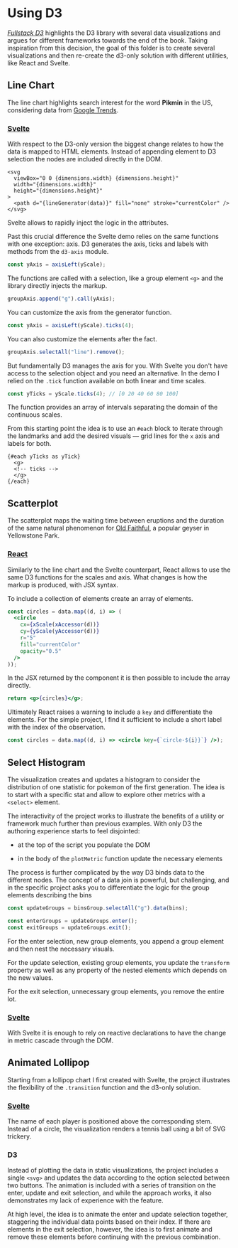 # Using D3

[_Fullstack D3_](https://www.newline.co/fullstack-d3) highlights the D3 library with several data visualizations and argues for different frameworks towards the end of the book. Taking inspiration from this decision, the goal of this folder is to create several visualizations and then re-create the d3-only solution with different utilities, like React and Svelte.

## Line Chart

The line chart highlights search interest for the word **Pikmin** in the US, considering data from [Google Trends](https://trends.google.com/trends/explore?date=2020-01-01%202021-11-04&geo=US&q=pikmin).

### [Svelte](https://svelte.dev/repl/67a634161efd4788871ec3db5cca9181?version=3.44.1)

With respect to the D3-only version the biggest change relates to how the data is mapped to HTML elements. Instead of appending element to D3 selection the nodes are included directly in the DOM.

```svelte
<svg
  viewBox="0 0 {dimensions.width} {dimensions.height}"
  width="{dimensions.width}"
  height="{dimensions.height}"
>
  <path d="{lineGenerator(data)}" fill="none" stroke="currentColor" />
</svg>
```

Svelte allows to rapidly inject the logic in the attributes.

Past this crucial difference the Svelte demo relies on the same functions with one exception: axis. D3 generates the axis, ticks and labels with methods from the `d3-axis` module.

```js
const yAxis = axisLeft(yScale);
```

The functions are called with a selection, like a group element `<g>` and the library directly injects the markup.

```js
groupAxis.append("g").call(yAxis);
```

You can customize the axis from the generator function.

```js
const yAxis = axisLeft(yScale).ticks(4);
```

You can also customize the elements after the fact.

```js
groupAxis.selectAll("line").remove();
```

But fundamentally D3 manages the axis for you. With Svelte you don't have access to the selection object and you need an alternative. In the demo I relied on the `.tick` function available on both linear and time scales.

```js
const yTicks = yScale.ticks(4); // [0 20 40 60 80 100]
```

The function provides an array of intervals separating the domain of the continuous scales.

From this starting point the idea is to use an `#each` block to iterate through the landmarks and add the desired visuals — grid lines for the `x` axis and labels for both.

```svelte
{#each yTicks as yTick}
  <g>
  <!-- ticks -->
  </g>
{/each}
```

## Scatterplot

The scatterplot maps the waiting time between eruptions and the duration of the same natural phenomenon for [Old Faithful](https://en.wikipedia.org/wiki/Old_Faithful), a popular geyser in Yellowstone Park.

### [React](https://codesandbox.io/s/old-faithful-eruptions-8cuke)

Similarly to the line chart and the Svelte counterpart, React allows to use the same D3 functions for the scales and axis. What changes is how the markup is produced, with JSX syntax.

To include a collection of elements create an array of elements.

```jsx
const circles = data.map((d, i) => (
  <circle
    cx={xScale(xAccessor(d))}
    cy={yScale(yAccessor(d))}
    r="5"
    fill="currentColor"
    opacity="0.5"
  />
));
```

In the JSX returned by the component it is then possible to include the array directly.

```jsx
return <g>{circles}</g>;
```

Ultimately React raises a warning to include a `key` and differentiate the elements. For the simple project, I find it sufficient to include a short label with the index of the observation.

```jsx
const circles = data.map((d, i) => <circle key={`circle-${i}}`} />);
```

## Select Histogram

The visualization creates and updates a histogram to consider the distribution of one statistic for pokemon of the first generation. The idea is to start with a specific stat and allow to explore other metrics with a `<select>` element.

The interactivity of the project works to illustrate the benefits of a utility or framework much further than previous examples. With only D3 the authoring experience starts to feel disjointed:

- at the top of the script you populate the DOM

- in the body of the `plotMetric` function update the necessary elements

The process is further complicated by the way D3 binds data to the different nodes. The concept of a data join is powerful, but challenging, and in the specific project asks you to differentiate the logic for the group elements describing the bins

```js
const updateGroups = binsGroup.selectAll("g").data(bins);

const enterGroups = updateGroups.enter();
const exitGroups = updateGroups.exit();
```

For the enter selection, new group elements, you append a group element and then nest the necessary visuals.

For the update selection, existing group elements, you update the `transform` property as well as any property of the nested elements which depends on the new values.

For the exit selection, unnecessary group elements, you remove the entire lot.

### [Svelte](https://svelte.dev/repl/f6d37364973e48fd9c09ea439c13640d?version=3.44.1)

With Svelte it is enough to rely on reactive declarations to have the change in metric cascade through the DOM.

## Animated Lollipop

Starting from a lollipop chart I first created with Svelte, the project illustrates the flexibility of the `.transition` function and the d3-only solution.

### [Svelte](https://svelte.dev/repl/ee1e7ec839ac47f495be12251f04126a?version=3.44.1)

The name of each player is positioned above the corresponding stem. Instead of a circle, the visualization renders a tennis ball using a bit of SVG trickery.

### D3

Instead of plotting the data in static visualizations, the project includes a single `<svg>` and updates the data according to the option selected between two buttons. The animation is included with a series of transition on the enter, update and exit selection, and while the approach works, it also demonstrates my lack of experience with the feature.

At high level, the idea is to animate the enter and update selection together, staggering the individual data points based on their index. If there are elements in the exit selection, however, the idea is to first animate and remove these elements before continuing with the previous combination.
